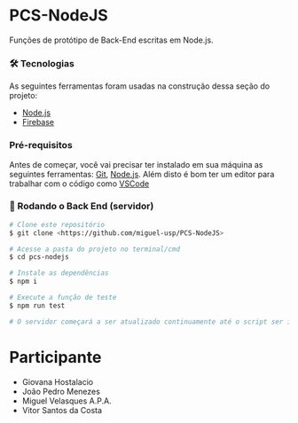 # PCS-NodeJS

Funções de protótipo de Back-End escritas em Node.js.

### 🛠 Tecnologias

As seguintes ferramentas foram usadas na construção dessa seção do projeto:

-   [Node.js](https://nodejs.org/en/)
-   [Firebase](https://firebase.google.com/?hl=pt)

### Pré-requisitos

Antes de começar, você vai precisar ter instalado em sua máquina as seguintes ferramentas:
[Git](https://git-scm.com), [Node.js](https://nodejs.org/en/).
Além disto é bom ter um editor para trabalhar com o código como [VSCode](https://code.visualstudio.com/)

### 🎲 Rodando o Back End (servidor)

```bash
# Clone este repositório
$ git clone <https://github.com/miguel-usp/PCS-NodeJS>

# Acesse a pasta do projeto no terminal/cmd
$ cd pcs-nodejs

# Instale as dependências
$ npm i

# Execute a função de teste
$ npm run test

# O servidor começará a ser atualizado continuamente até o script ser interrompido
```

# Participante

-   Giovana Hostalacio
-   João Pedro Menezes
-   Miguel Velasques A.P.A.
-   Vitor Santos da Costa
